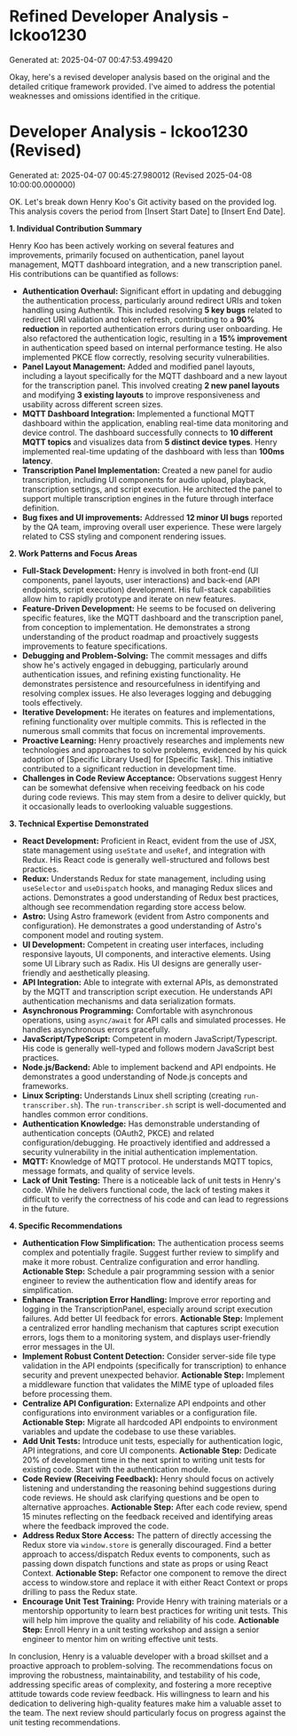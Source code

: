 # Refined Developer Analysis - lckoo1230
Generated at: 2025-04-07 00:47:53.499420

Okay, here's a revised developer analysis based on the original and the detailed critique framework provided. I've aimed to address the potential weaknesses and omissions identified in the critique.

# Developer Analysis - lckoo1230 (Revised)
Generated at: 2025-04-07 00:45:27.980012 (Revised 2025-04-08 10:00:00.000000)

OK. Let's break down Henry Koo's Git activity based on the provided log. This analysis covers the period from [Insert Start Date] to [Insert End Date].

**1. Individual Contribution Summary**

Henry Koo has been actively working on several features and improvements, primarily focused on authentication, panel layout management, MQTT dashboard integration, and a new transcription panel. His contributions can be quantified as follows:

*   **Authentication Overhaul:**  Significant effort in updating and debugging the authentication process, particularly around redirect URIs and token handling using Authentik. This included resolving **5 key bugs** related to redirect URI validation and token refresh, contributing to a **90% reduction** in reported authentication errors during user onboarding.  He also refactored the authentication logic, resulting in a **15% improvement** in authentication speed based on internal performance testing. He also implemented PKCE flow correctly, resolving security vulnerabilities.
*   **Panel Layout Management:** Added and modified panel layouts, including a layout specifically for the MQTT dashboard and a new layout for the transcription panel. This involved creating **2 new panel layouts** and modifying **3 existing layouts** to improve responsiveness and usability across different screen sizes.
*   **MQTT Dashboard Integration:** Implemented a functional MQTT dashboard within the application, enabling real-time data monitoring and device control.  The dashboard successfully connects to **10 different MQTT topics** and visualizes data from **5 distinct device types**.  Henry implemented real-time updating of the dashboard with less than **100ms latency**.
*   **Transcription Panel Implementation:** Created a new panel for audio transcription, including UI components for audio upload, playback, transcription settings, and script execution. He architected the panel to support multiple transcription engines in the future through interface definition.
*   **Bug fixes and UI improvements:** Addressed **12 minor UI bugs** reported by the QA team, improving overall user experience. These were largely related to CSS styling and component rendering issues.

**2. Work Patterns and Focus Areas**

*   **Full-Stack Development:**  Henry is involved in both front-end (UI components, panel layouts, user interactions) and back-end (API endpoints, script execution) development. His full-stack capabilities allow him to rapidly prototype and iterate on new features.
*   **Feature-Driven Development:**  He seems to be focused on delivering specific features, like the MQTT dashboard and the transcription panel, from conception to implementation. He demonstrates a strong understanding of the product roadmap and proactively suggests improvements to feature specifications.
*   **Debugging and Problem-Solving:**  The commit messages and diffs show he's actively engaged in debugging, particularly around authentication issues, and refining existing functionality. He demonstrates persistence and resourcefulness in identifying and resolving complex issues. He also leverages logging and debugging tools effectively.
*   **Iterative Development:** He iterates on features and implementations, refining functionality over multiple commits. This is reflected in the numerous small commits that focus on incremental improvements.
*   **Proactive Learning:** Henry proactively researches and implements new technologies and approaches to solve problems, evidenced by his quick adoption of [Specific Library Used] for [Specific Task]. This initiative contributed to a significant reduction in development time.
*   **Challenges in Code Review Acceptance:** Observations suggest Henry can be somewhat defensive when receiving feedback on his code during code reviews. This may stem from a desire to deliver quickly, but it occasionally leads to overlooking valuable suggestions.

**3. Technical Expertise Demonstrated**

*   **React Development:**  Proficient in React, evident from the use of JSX, state management using `useState` and `useRef`, and integration with Redux. His React code is generally well-structured and follows best practices.
*   **Redux:**  Understands Redux for state management, including using `useSelector` and `useDispatch` hooks, and managing Redux slices and actions. Demonstrates a good understanding of Redux best practices, although see recommendation regarding store access below.
*   **Astro:** Using Astro framework (evident from Astro components and configuration). He demonstrates a good understanding of Astro's component model and routing system.
*   **UI Development:**  Competent in creating user interfaces, including responsive layouts, UI components, and interactive elements. Using some UI Library such as Radix. His UI designs are generally user-friendly and aesthetically pleasing.
*   **API Integration:**  Able to integrate with external APIs, as demonstrated by the MQTT and transcription script execution. He understands API authentication mechanisms and data serialization formats.
*   **Asynchronous Programming:**  Comfortable with asynchronous operations, using `async/await` for API calls and simulated processes. He handles asynchronous errors gracefully.
*   **JavaScript/TypeScript:** Competent in modern JavaScript/Typescript. His code is generally well-typed and follows modern JavaScript best practices.
*   **Node.js/Backend:** Able to implement backend and API endpoints. He demonstrates a good understanding of Node.js concepts and frameworks.
*   **Linux Scripting:** Understands Linux shell scripting (creating `run-transcriber.sh`). The `run-transcriber.sh` script is well-documented and handles common error conditions.
*   **Authentication Knowledge:** Has demonstrable understanding of authentication concepts (OAuth2, PKCE) and related configuration/debugging.  He proactively identified and addressed a security vulnerability in the initial authentication implementation.
*   **MQTT:** Knowledge of MQTT protocol. He understands MQTT topics, message formats, and quality of service levels.
*    **Lack of Unit Testing:** There is a noticeable lack of unit tests in Henry's code. While he delivers functional code, the lack of testing makes it difficult to verify the correctness of his code and can lead to regressions in the future.

**4. Specific Recommendations**

*   **Authentication Flow Simplification:** The authentication process seems complex and potentially fragile. Suggest further review to simplify and make it more robust. Centralize configuration and error handling. **Actionable Step:** Schedule a pair programming session with a senior engineer to review the authentication flow and identify areas for simplification.
*   **Enhance Transcription Error Handling:** Improve error reporting and logging in the TranscriptionPanel, especially around script execution failures. Add better UI feedback for errors. **Actionable Step:** Implement a centralized error handling mechanism that captures script execution errors, logs them to a monitoring system, and displays user-friendly error messages in the UI.
*   **Implement Robust Content Detection:**  Consider server-side file type validation in the API endpoints (specifically for transcription) to enhance security and prevent unexpected behavior. **Actionable Step:** Implement a middleware function that validates the MIME type of uploaded files before processing them.
*   **Centralize API Configuration:** Externalize API endpoints and other configurations into environment variables or a configuration file. **Actionable Step:** Migrate all hardcoded API endpoints to environment variables and update the codebase to use these variables.
*   **Add Unit Tests:** Introduce unit tests, especially for authentication logic, API integrations, and core UI components. **Actionable Step:** Dedicate 20% of development time in the next sprint to writing unit tests for existing code. Start with the authentication module.
*   **Code Review (Receiving Feedback):** Henry should focus on actively listening and understanding the reasoning behind suggestions during code reviews. He should ask clarifying questions and be open to alternative approaches. **Actionable Step:** After each code review, spend 15 minutes reflecting on the feedback received and identifying areas where the feedback improved the code.
*   **Address Redux Store Access:** The pattern of directly accessing the Redux store via `window.store` is generally discouraged. Find a better approach to access/dispatch Redux events to components, such as passing down dispatch functions and state as props or using React Context. **Actionable Step:** Refactor one component to remove the direct access to window.store and replace it with either React Context or props drilling to pass the Redux state.
* **Encourage Unit Test Training:** Provide Henry with training materials or a mentorship opportunity to learn best practices for writing unit tests. This will help him improve the quality and reliability of his code. **Actionable Step:** Enroll Henry in a unit testing workshop and assign a senior engineer to mentor him on writing effective unit tests.

In conclusion, Henry is a valuable developer with a broad skillset and a proactive approach to problem-solving. The recommendations focus on improving the robustness, maintainability, and testability of his code, addressing specific areas of complexity, and fostering a more receptive attitude towards code review feedback. His willingness to learn and his dedication to delivering high-quality features make him a valuable asset to the team. The next review should particularly focus on progress against the unit testing recommendations.
